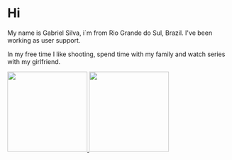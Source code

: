# Hi 


My name is Gabriel Silva, i`m from Rio Grande do Sul, Brazil. I've been working as user support. 

In my free time I like shooting, spend time with my family and watch series with my girlfriend.


<a href="https://github.com/AlmeidaGabriels">
  <img height="180em" src="https://github-readme-stats.vercel.app/api?username=AlmeidaGabriel&theme=dracula-purple&show_icons=true" />
</a>

<a href="https://github.com/AlmeidaGabriels">
  <img height="180em" src="https://github-readme-stats.vercel.app/api/top-langs/?username=AlmeidaGabriels&layout=compact&theme=omni" />
</a>